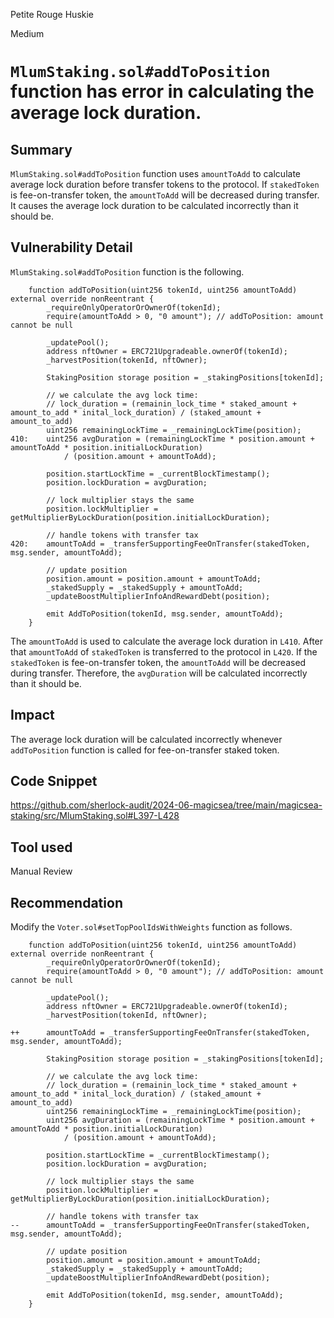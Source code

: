 Petite Rouge Huskie

Medium

# `MlumStaking.sol#addToPosition` function has error in calculating the average lock duration.

## Summary
`MlumStaking.sol#addToPosition` function uses `amountToAdd` to calculate average lock duration before transfer tokens to the protocol.
If `stakedToken` is fee-on-transfer token, the `amountToAdd` will be decreased during transfer.
It causes the average lock duration to be calculated incorrectly than it should be.

## Vulnerability Detail
`MlumStaking.sol#addToPosition` function is the following.
```solidity
    function addToPosition(uint256 tokenId, uint256 amountToAdd) external override nonReentrant {
        _requireOnlyOperatorOrOwnerOf(tokenId);
        require(amountToAdd > 0, "0 amount"); // addToPosition: amount cannot be null

        _updatePool();
        address nftOwner = ERC721Upgradeable.ownerOf(tokenId);
        _harvestPosition(tokenId, nftOwner);

        StakingPosition storage position = _stakingPositions[tokenId];

        // we calculate the avg lock time:
        // lock_duration = (remainin_lock_time * staked_amount + amount_to_add * inital_lock_duration) / (staked_amount + amount_to_add)
        uint256 remainingLockTime = _remainingLockTime(position);
410:    uint256 avgDuration = (remainingLockTime * position.amount + amountToAdd * position.initialLockDuration)
            / (position.amount + amountToAdd);

        position.startLockTime = _currentBlockTimestamp();
        position.lockDuration = avgDuration;

        // lock multiplier stays the same
        position.lockMultiplier = getMultiplierByLockDuration(position.initialLockDuration);

        // handle tokens with transfer tax
420:    amountToAdd = _transferSupportingFeeOnTransfer(stakedToken, msg.sender, amountToAdd);

        // update position
        position.amount = position.amount + amountToAdd;
        _stakedSupply = _stakedSupply + amountToAdd;
        _updateBoostMultiplierInfoAndRewardDebt(position);

        emit AddToPosition(tokenId, msg.sender, amountToAdd);
    }
```
The `amountToAdd` is used to calculate the average lock duration in `L410`.
After that `amountToAdd` of `stakedToken` is transferred to the protocol in `L420`.
If the `stakedToken` is fee-on-transfer token, the `amountToAdd` will be decreased during transfer.
Therefore, the `avgDuration` will be calculated incorrectly than it should be.

## Impact
The average lock duration will be calculated incorrectly whenever `addToPosition` function is called for fee-on-transfer staked token.

## Code Snippet
https://github.com/sherlock-audit/2024-06-magicsea/tree/main/magicsea-staking/src/MlumStaking.sol#L397-L428

## Tool used

Manual Review

## Recommendation
Modify the `Voter.sol#setTopPoolIdsWithWeights` function as follows.
```solidity
    function addToPosition(uint256 tokenId, uint256 amountToAdd) external override nonReentrant {
        _requireOnlyOperatorOrOwnerOf(tokenId);
        require(amountToAdd > 0, "0 amount"); // addToPosition: amount cannot be null

        _updatePool();
        address nftOwner = ERC721Upgradeable.ownerOf(tokenId);
        _harvestPosition(tokenId, nftOwner);

++      amountToAdd = _transferSupportingFeeOnTransfer(stakedToken, msg.sender, amountToAdd);

        StakingPosition storage position = _stakingPositions[tokenId];

        // we calculate the avg lock time:
        // lock_duration = (remainin_lock_time * staked_amount + amount_to_add * inital_lock_duration) / (staked_amount + amount_to_add)
        uint256 remainingLockTime = _remainingLockTime(position);
        uint256 avgDuration = (remainingLockTime * position.amount + amountToAdd * position.initialLockDuration)
            / (position.amount + amountToAdd);

        position.startLockTime = _currentBlockTimestamp();
        position.lockDuration = avgDuration;

        // lock multiplier stays the same
        position.lockMultiplier = getMultiplierByLockDuration(position.initialLockDuration);

        // handle tokens with transfer tax
--      amountToAdd = _transferSupportingFeeOnTransfer(stakedToken, msg.sender, amountToAdd);

        // update position
        position.amount = position.amount + amountToAdd;
        _stakedSupply = _stakedSupply + amountToAdd;
        _updateBoostMultiplierInfoAndRewardDebt(position);

        emit AddToPosition(tokenId, msg.sender, amountToAdd);
    }
```